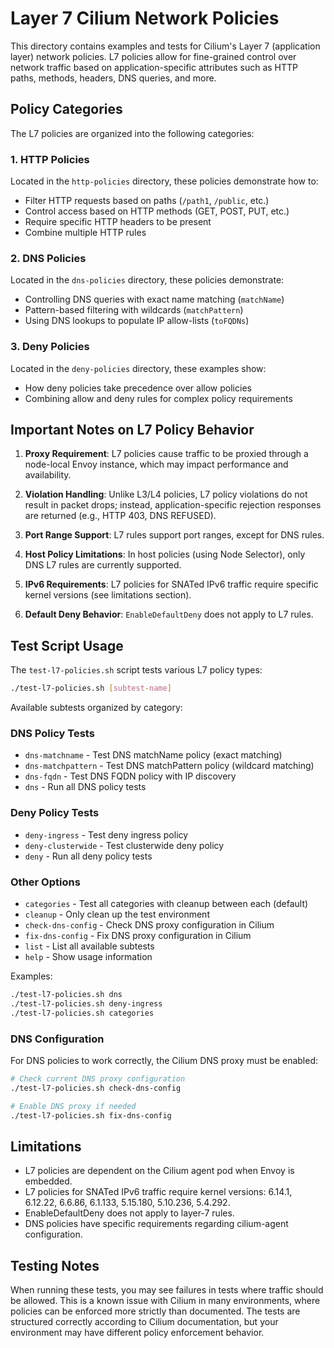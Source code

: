 # Layer 7 Cilium Network Policies

This directory contains examples and tests for Cilium's Layer 7 (application layer) network policies. L7 policies allow for fine-grained control over network traffic based on application-specific attributes such as HTTP paths, methods, headers, DNS queries, and more.

## Policy Categories

The L7 policies are organized into the following categories:

### 1. HTTP Policies
Located in the `http-policies` directory, these policies demonstrate how to:
- Filter HTTP requests based on paths (`/path1`, `/public`, etc.)
- Control access based on HTTP methods (GET, POST, PUT, etc.)
- Require specific HTTP headers to be present
- Combine multiple HTTP rules

### 2. DNS Policies
Located in the `dns-policies` directory, these policies demonstrate:
- Controlling DNS queries with exact name matching (`matchName`)
- Pattern-based filtering with wildcards (`matchPattern`)
- Using DNS lookups to populate IP allow-lists (`toFQDNs`)

### 3. Deny Policies
Located in the `deny-policies` directory, these examples show:
- How deny policies take precedence over allow policies
- Combining allow and deny rules for complex policy requirements

## Important Notes on L7 Policy Behavior

1. **Proxy Requirement**: L7 policies cause traffic to be proxied through a node-local Envoy instance, which may impact performance and availability.

2. **Violation Handling**: Unlike L3/L4 policies, L7 policy violations do not result in packet drops; instead, application-specific rejection responses are returned (e.g., HTTP 403, DNS REFUSED).

3. **Port Range Support**: L7 rules support port ranges, except for DNS rules.

4. **Host Policy Limitations**: In host policies (using Node Selector), only DNS L7 rules are currently supported.

5. **IPv6 Requirements**: L7 policies for SNATed IPv6 traffic require specific kernel versions (see limitations section).

6. **Default Deny Behavior**: `EnableDefaultDeny` does not apply to L7 rules.

## Test Script Usage

The `test-l7-policies.sh` script tests various L7 policy types:

```bash
./test-l7-policies.sh [subtest-name]
```

Available subtests organized by category:

### DNS Policy Tests
- `dns-matchname` - Test DNS matchName policy (exact matching)
- `dns-matchpattern` - Test DNS matchPattern policy (wildcard matching)
- `dns-fqdn` - Test DNS FQDN policy with IP discovery
- `dns` - Run all DNS policy tests

### Deny Policy Tests
- `deny-ingress` - Test deny ingress policy
- `deny-clusterwide` - Test clusterwide deny policy
- `deny` - Run all deny policy tests

### Other Options
- `categories` - Test all categories with cleanup between each (default)
- `cleanup` - Only clean up the test environment
- `check-dns-config` - Check DNS proxy configuration in Cilium
- `fix-dns-config` - Fix DNS proxy configuration in Cilium
- `list` - List all available subtests
- `help` - Show usage information

Examples:
```bash
./test-l7-policies.sh dns
./test-l7-policies.sh deny-ingress
./test-l7-policies.sh categories
```

### DNS Configuration

For DNS policies to work correctly, the Cilium DNS proxy must be enabled:

```bash
# Check current DNS proxy configuration
./test-l7-policies.sh check-dns-config

# Enable DNS proxy if needed
./test-l7-policies.sh fix-dns-config
```

## Limitations

- L7 policies are dependent on the Cilium agent pod when Envoy is embedded.
- L7 policies for SNATed IPv6 traffic require kernel versions: 6.14.1, 6.12.22, 6.6.86, 6.1.133, 5.15.180, 5.10.236, 5.4.292.
- EnableDefaultDeny does not apply to layer-7 rules.
- DNS policies have specific requirements regarding cilium-agent configuration.

## Testing Notes

When running these tests, you may see failures in tests where traffic should be allowed. This is a known issue with Cilium in many environments, where policies can be enforced more strictly than documented. The tests are structured correctly according to Cilium documentation, but your environment may have different policy enforcement behavior.
